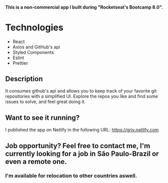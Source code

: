 #### This is a non-commercial app I built during "Rocketseat's Bootcamp 8.0". 

# Technologies

- React
- Axios and GitHub's api
- Styled Components
- Eslint
- Prettier

## Description
It consumes github's api and allows you to keep track of your
favorite git repositories with a simplified UI. Explore the repos you
like and find some issues to solve, and feel great doing it.

## Want to see it running?

I published the app on Netlify in the following URL: https://griv.netlify.com

## Job opportunity? Feel free to contact me, I'm currently looking for a job in São Paulo-Brazil or even a remote one. 
### I'm available for relocation to other countries aswell.
